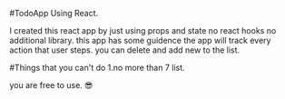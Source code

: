 #TodoApp Using React. 

I created this react app by just using props and state
no react hooks no additional library.
this app has some guidence the app will track every action that user steps.
you can delete and add new to the list.

#Things that you can't do 
1.no more than 7 list.

you are free to use. 😎
